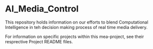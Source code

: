 # AI_Media_Control
This repository holds information on our efforts to blend Computational Intelligence in teh decision making process of real time media delivery.

For information on specific projects within this mea-project, see their resprective Project README files.
